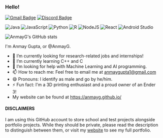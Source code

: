 ### Hello!
[![Gmail Badge](https://img.shields.io/badge/Gmail-D14836?style=for-the-badge&logo=gmail&logoColor=white)](mailto:anmaygupta1@gmail.com)
[![Discord Badge](https://img.shields.io/badge/Discord-7289DA?style=for-the-badge&logo=discord&logoColor=white)](https://discordapp.com/users/381960357561892884)

![Java](https://img.shields.io/badge/java-%23ED8B00.svg?style=for-the-badge&logo=java&logoColor=white)
![JavaScript](https://img.shields.io/badge/javascript-%23323330.svg?style=for-the-badge&logo=javascript&logoColor=%23F7DF1E)
![Python](https://img.shields.io/badge/python-3670A0?style=for-the-badge&logo=python&logoColor=ffdd54)
![R](https://img.shields.io/badge/r-%23276DC3.svg?style=for-the-badge&logo=r&logoColor=white)
![NodeJS](https://img.shields.io/badge/node.js-6DA55F?style=for-the-badge&logo=node.js&logoColor=white)
![React](https://img.shields.io/badge/react-%2320232a.svg?style=for-the-badge&logo=react&logoColor=%2361DAFB)
![Android Studio](https://img.shields.io/badge/Android%20Studio-3DDC84.svg?style=for-the-badge&logo=android-studio&logoColor=white)


![AnmayG's GitHub stats](https://github-readme-stats.vercel.app/api?username=anmayg&count_private=true&show_icons=true&hide_title=true&include_all_commits=true)

I'm Anmay Gupta, or @AnmayG.

- 🔭 I’m currently looking for research-related jobs and internships!
- 🌱 I’m currently learning C++ and C
- 🤔 I’m looking for help with Machine Learning and AI programming.
- 📫 How to reach me: Feel free to email me at anmaygupta1@gmail.com
- 😄 Pronouns: I identify as male and go by he/him.
- ⚡ Fun fact: I'm a 3D printing enthusiast and a proud owner of an Ender 3!
- My website can be found at https://anmayg.github.io/

#### DISCLAIMERS
I am using this GitHub account to store school and test projects alongside portfolio projects. While they should be private, please read the description to distinguish between them, or visit my [website](https://anmayg.github.io/) to see my full portfolio.
